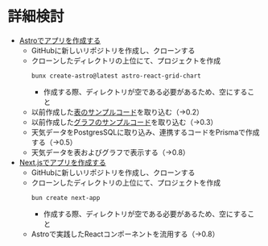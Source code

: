 #	詳細検討

- [Astroでアプリを作成する](https://github.com/Tatsukiyoshi/astro-react-grid-chart)
	-	GitHubに新しいリポジトリを作成し、クローンする
	-	クローンしたディレクトリの上位にて、プロジェクトを作成
		```
		bunx create-astro@latest astro-react-grid-chart
		```
		-	作成する際、ディレクトリが空である必要があるため、空にすること
	-	以前作成した[表のサンプルコード](https://github.com/Tatsukiyoshi/reactgrid-sample)を取り込む（→0.2）
	-	以前作成した[グラフのサンプルコード](https://github.com/Tatsukiyoshi/reactchart-sample)を取り込む（→0.3）
	-	天気データをPostgresSQLに取り込み、連携するコードをPrismaで作成する（→0.5）
	-	天気データを表およびグラフで表示する（→0.8）
- [Next.jsでアプリを作成する](https://github.com/Tatsukiyoshi/next-grid-chart)
	-	GitHubに新しいリポジトリを作成し、クローンする
	-	クローンしたディレクトリの上位にて、プロジェクトを作成
		```
		bun create next-app
		```
		-	作成する際、ディレクトリが空である必要があるため、空にすること
	-	Astroで実践したReactコンポーネントを流用する（→0.8）
